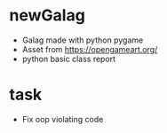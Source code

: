 # newGalag
 - Galag made with python pygame
 - Asset from https://opengameart.org/
 - python basic class report
# task
 - Fix oop violating code
